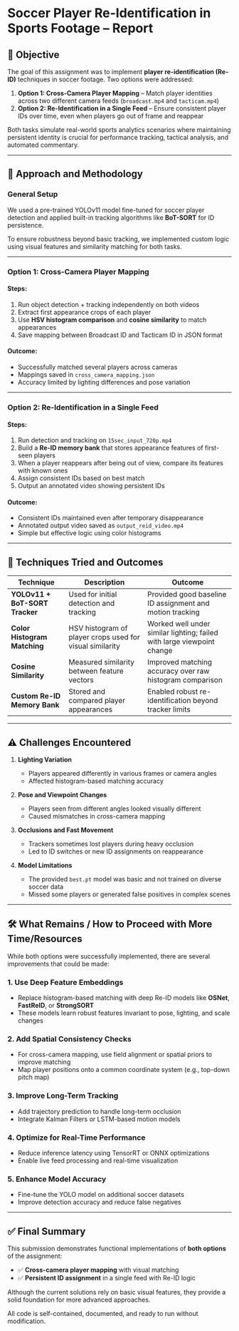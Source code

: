 # Soccer Player Re-Identification in Sports Footage – Report

## 🎯 Objective

The goal of this assignment was to implement **player re-identification (Re-ID)** techniques in soccer footage. Two options were addressed:

1. **Option 1: Cross-Camera Player Mapping** – Match player identities across two different camera feeds (`broadcast.mp4` and `tacticam.mp4`)
2. **Option 2: Re-Identification in a Single Feed** – Ensure consistent player IDs over time, even when players go out of frame and reappear

Both tasks simulate real-world sports analytics scenarios where maintaining persistent identity is crucial for performance tracking, tactical analysis, and automated commentary.

---

## 🧩 Approach and Methodology

### General Setup

We used a pre-trained YOLOv11 model fine-tuned for soccer player detection and applied built-in tracking algorithms like **BoT-SORT** for ID persistence.

To ensure robustness beyond basic tracking, we implemented custom logic using visual features and similarity matching for both tasks.

---

### Option 1: Cross-Camera Player Mapping

#### Steps:
1. Run object detection + tracking independently on both videos
2. Extract first appearance crops of each player
3. Use **HSV histogram comparison** and **cosine similarity** to match appearances
4. Save mapping between Broadcast ID and Tacticam ID in JSON format

#### Outcome:
- Successfully matched several players across cameras
- Mappings saved in `cross_camera_mapping.json`
- Accuracy limited by lighting differences and pose variation

---

### Option 2: Re-Identification in a Single Feed

#### Steps:
1. Run detection and tracking on `15sec_input_720p.mp4`
2. Build a **Re-ID memory bank** that stores appearance features of first-seen players
3. When a player reappears after being out of view, compare its features with known ones
4. Assign consistent IDs based on best match
5. Output an annotated video showing persistent IDs

#### Outcome:
- Consistent IDs maintained even after temporary disappearance
- Annotated output video saved as `output_reid_video.mp4`
- Simple but effective logic using color histograms

---

## 🔬 Techniques Tried and Outcomes

| Technique | Description | Outcome |
|----------|-------------|---------|
| **YOLOv11 + BoT-SORT Tracker** | Used for initial detection and tracking | Provided good baseline ID assignment and motion tracking |
| **Color Histogram Matching** | HSV histogram of player crops used for visual similarity | Worked well under similar lighting; failed with large viewpoint change |
| **Cosine Similarity** | Measured similarity between feature vectors | Improved matching accuracy over raw histogram comparison |
| **Custom Re-ID Memory Bank** | Stored and compared player appearances | Enabled robust re-identification beyond tracker limits |

---

## ⚠️ Challenges Encountered

1. **Lighting Variation**
   - Players appeared differently in various frames or camera angles
   - Affected histogram-based matching accuracy

2. **Pose and Viewpoint Changes**
   - Players seen from different angles looked visually different
   - Caused mismatches in cross-camera mapping

3. **Occlusions and Fast Movement**
   - Trackers sometimes lost players during heavy occlusion
   - Led to ID switches or new ID assignments on reappearance

4. **Model Limitations**
   - The provided `best.pt` model was basic and not trained on diverse soccer data
   - Missed some players or generated false positives in complex scenes

---

## 🛠️ What Remains / How to Proceed with More Time/Resources

While both options were successfully implemented, there are several improvements that could be made:

### 1. **Use Deep Feature Embeddings**
   - Replace histogram-based matching with deep Re-ID models like **OSNet**, **FastReID**, or **StrongSORT**
   - These models learn robust features invariant to pose, lighting, and scale changes

### 2. **Add Spatial Consistency Checks**
   - For cross-camera mapping, use field alignment or spatial priors to improve matching
   - Map player positions onto a common coordinate system (e.g., top-down pitch map)

### 3. **Improve Long-Term Tracking**
   - Add trajectory prediction to handle long-term occlusion
   - Integrate Kalman Filters or LSTM-based motion models

### 4. **Optimize for Real-Time Performance**
   - Reduce inference latency using TensorRT or ONNX optimizations
   - Enable live feed processing and real-time visualization

### 5. **Enhance Model Accuracy**
   - Fine-tune the YOLO model on additional soccer datasets
   - Improve detection accuracy and reduce false negatives

---

## ✅ Final Summary

This submission demonstrates functional implementations of **both options** of the assignment:

- ✅ **Cross-camera player mapping** with visual matching
- ✅ **Persistent ID assignment** in a single feed with Re-ID logic

Although the current solutions rely on basic visual features, they provide a solid foundation for more advanced approaches.

All code is self-contained, documented, and ready to run without modification.
